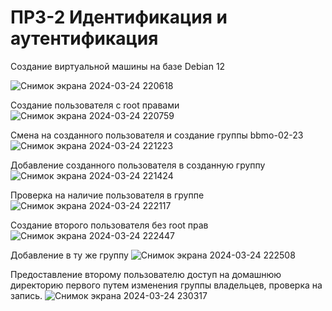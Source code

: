 # ПРЗ-2 Идентификация и аутентификация

Создание виртуальной машины на базе Debian 12

![Снимок экрана 2024-03-24 220618](https://github.com/aapalatkin/PR-2/assets/72595297/dd20b5b3-4358-4e93-be78-e15da5703b9d)

Создание пользователя с root правами
![Снимок экрана 2024-03-24 220759](https://github.com/aapalatkin/PR-2/assets/72595297/eb6531c2-47f1-4ad8-bcc2-d5ed042df99e)

Смена на созданного пользователя и создание группы bbmo-02-23
![Снимок экрана 2024-03-24 221223](https://github.com/aapalatkin/PR-2/assets/72595297/58907754-ff21-40ee-9242-9b8587e3f6db)

Добавление созданного пользователя в созданную группу
![Снимок экрана 2024-03-24 221424](https://github.com/aapalatkin/PR-2/assets/72595297/5b14a6d9-bcb0-4e42-bfe0-3b050e6c443e)

Проверка на наличие пользователя в группе
![Снимок экрана 2024-03-24 222117](https://github.com/aapalatkin/PR-2/assets/72595297/b0ba3df2-80a6-4841-8650-727d5512721a)

Создание второго пользователя без root прав
![Снимок экрана 2024-03-24 222447](https://github.com/aapalatkin/PR-2/assets/72595297/0ebb66a1-f3ba-4909-a202-d3c01e601066)

Добавление в ту же группу
![Снимок экрана 2024-03-24 222508](https://github.com/aapalatkin/PR-2/assets/72595297/c7f64d6a-41c0-4c70-a638-163d957dc33a)

Предоставление второму пользователю доступ на домашнюю директорию первого путем изменения группы владельцев, проверка на запись.
![Снимок экрана 2024-03-24 230317](https://github.com/aapalatkin/PR-2/assets/72595297/2ed1a7df-d5f3-43e3-a0d7-293ccf559121)



